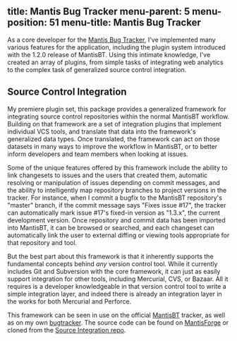 title: Mantis Bug Tracker
menu-parent: 5
menu-position: 51
menu-title: Mantis Bug Tracker
---
As a core developer for the [Mantis Bug Tracker][mantisbt], I've implemented many various features for the
application, including the plugin system introduced with the 1.2.0 release of MantisBT.  Using this
intimate knowledge, I've created an array of plugins, from simple tasks of integrating web analytics to
the complex task of generalized source control integration.

Source Control Integration
--------------------------

My premiere plugin set, this package provides a generalized framework for integrating source control
repositories within the normal MantisBT workflow.  Building on that framework are a set of integration
plugins that implement individual VCS tools, and translate that data into the framework's generalized
data types.  Once translated, the framework can act on those datasets in many ways to improve the workflow
in MantisBT, or to better inform developers and team members when looking at issues.

Some of the unique features offered by this framework include the ability to link changesets to issues and
the users that created them, automatic resolving or manipulation of issues depending on commit messages, and
the ability to intelligently map repository branches to project versions in the tracker.  For instance, when
I commit a bugfix to the MantisBT repository's "master" branch, if the commit message says "Fixes issue #17",
the tracker can automatically mark issue #17's fixed-in version as "1.3.x", the current development version.
Once repository and commit data has been imported into MantisBT, it can be browsed or searched, and each
changeset can automatically link the user to external diffing or viewing tools appropriate for that
repository and tool.

But the best part about this framework is that it inherently supports the fundamental concepts behind *any*
version control tool.  While it currently includes Git and Subversion with the core framework, it can just as
easily support integration for other tools, including Mercurial, CVS, or Bazaar.  All it requires is a
developer knowledgeable in that version control tool to write a simple integration layer, and indeed there
is already an integration layer in the works for both Mercurial and Perforce.

This framework can be seen in use on the official [MantisBT][] tracker, as well as on my own [bugtracker][].
The source code can be found on [MantisForge][] or cloned from the [Source Integration repo][sourcerepo].

[mantisbt]: http://www.mantisbt.org/ "Mantis Bug Tracker"
[mantisforge]: http://git.mantisforge.org/ "MantisForge"
[bugtracker]: http://leetcode.net/mantis/ "LeetCode.net Bugtracker"
[sourcerepo]: git://git.mantisforge.org/source-integration.git "Source Integration Repository"
